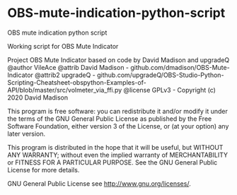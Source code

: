 # OBS-mute-indication-python-script
OBS mute indication python script

Working script for OBS Mute Indicator 

 Project     OBS Mute Indicator based on code by David Madison and upgradeQ
 @author     VileAce
 @attrib     David Madison - github.com/dmadison/OBS-Mute-Indicator 
 @attrib2    upgradeQ - github.com/upgradeQ/OBS-Studio-Python-Scripting-Cheatsheet-obspython-Examples-of-API/blob/master/src/volmeter_via_ffi.py
 @license    GPLv3 - Copyright (c) 2020 David Madison

 This program is free software: you can redistribute it and/or modify
 it under the terms of the GNU General Public License as published by
 the Free Software Foundation, either version 3 of the License, or
 (at your option) any later version.

 This program is distributed in the hope that it will be useful,
 but WITHOUT ANY WARRANTY; without even the implied warranty of
 MERCHANTABILITY or FITNESS FOR A PARTICULAR PURPOSE.  See the
 GNU General Public License for more details.

GNU General Public License see <http://www.gnu.org/licenses/>.
